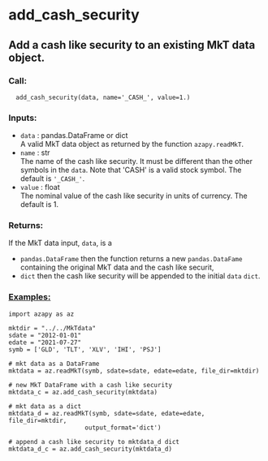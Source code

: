 
# add_cash_security

## Add a cash like security to an existing MkT data object.

### Call:

```
  add_cash_security(data, name='_CASH_', value=1.)
```

### Inputs:

* `data` : pandas.DataFrame or dict <br>
A valid MkT data object as returned by the function `azapy.readMkT`.
* `name` : str <br>
The name of the cash like security. It must be different than the other
symbols in the `data`. Note that 'CASH' is a valid stock symbol.
The default is `'_CASH_'`.
* `value` : float <br>
The nominal value of the cash like security in units of currency. The
default is 1.

### Returns:
If the MkT data input, `data`, is a
* `pandas.DataFrame` then the
  function returns a new `pandas.DataFame` containing the
  original MkT data and the cash like securit,
* `dict` then the cash like security will be appended to the initial `data`
`dict`.

### [Examples:](https://github.com/Mircea-MMXXI/azapy/blob/main/scripts/util/add_cash_security_example.py)

```
import azapy as az

mktdir = "../../MkTdata"
sdate = "2012-01-01"
edate = "2021-07-27"
symb = ['GLD', 'TLT', 'XLV', 'IHI', 'PSJ']

# mkt data as a DataFrame
mktdata = az.readMkT(symb, sdate=sdate, edate=edate, file_dir=mktdir)

# new MkT DataFrame with a cash like security
mktdata_c = az.add_cash_security(mktdata)

# mkt data as a dict
mktdata_d = az.readMkT(symb, sdate=sdate, edate=edate, file_dir=mktdir,
                     output_format='dict')

# append a cash like security to mktdata_d dict
mktdata_d_c = az.add_cash_security(mktdata_d)
```

